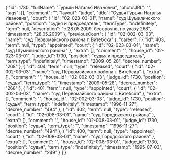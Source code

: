 {
    "id": 1730,
    "fullName": "Гурьян Наталья Ивановна",
    "photoURL": "",
    "tags": [],
    "comment": "",
    "layout": "judge",
    "title": "Судья Гурьян Наталья Ивановна",
    "court": {
        "id": "02-023-03-01",
        "name": "суд Шумилинского района",
        "position": "судья и председатель",
        "termType": "indefinitely",
        "term": null,
        "description": "c 28.05.2009, бессрочно, по указу 268",
        "timestamp": "28.05.2009"
    },
    "previousCourt": {
        "id": "02-002-03-03",
        "name": "суд Первомайского района г. Витебска"
    },
    "career": [
        {
            "id": 403,
            "term": null,
            "type": "appointed",
            "court": {
                "id": "02-023-03-01",
                "name": "суд Шумилинского района"
            },
            "extra": [],
            "comment": "",
            "house_id": "02-023-03-01",
            "judge_id": 1730,
            "position": "судья и председатель",
            "term_type": "indefinitely",
            "timestamp": "2009-05-28",
            "decree_number": "268"
        },
        {
            "id": 404,
            "term": null,
            "type": "released",
            "court": {
                "id": "02-002-03-03",
                "name": "суд Первомайского района г. Витебска"
            },
            "extra": [],
            "comment": "",
            "house_id": "02-002-03-03",
            "judge_id": 1730,
            "position": "судья",
            "term_type": "",
            "timestamp": "2009-05-28",
            "decree_number": "268"
        },
        {
            "id": 401,
            "term": null,
            "type": "appointed",
            "court": {
                "id": "02-002-03-03",
                "name": "суд Первомайского района г. Витебска"
            },
            "extra": [],
            "comment": "",
            "house_id": "02-002-03-03",
            "judge_id": 1730,
            "position": "судья",
            "term_type": "indefinitely",
            "timestamp": "1996-11-27",
            "decree_number": "494"
        },
        {
            "id": 402,
            "term": null,
            "type": "released",
            "court": {
                "id": "02-008-03-01",
                "name": "суд Городокского района"
            },
            "extra": [],
            "comment": "",
            "house_id": "02-008-03-01",
            "judge_id": 1730,
            "position": "судья",
            "term_type": "",
            "timestamp": "1996-11-27",
            "decree_number": "494"
        },
        {
            "id": 400,
            "term": null,
            "type": "appointed",
            "court": {
                "id": "02-008-03-01",
                "name": "суд Городокского района"
            },
            "extra": [],
            "comment": "",
            "house_id": "02-008-03-01",
            "judge_id": 1730,
            "position": "судья",
            "term_type": "indefinitely",
            "timestamp": "1995-07-03",
            "decree_number": "249"
        }
    ]
}